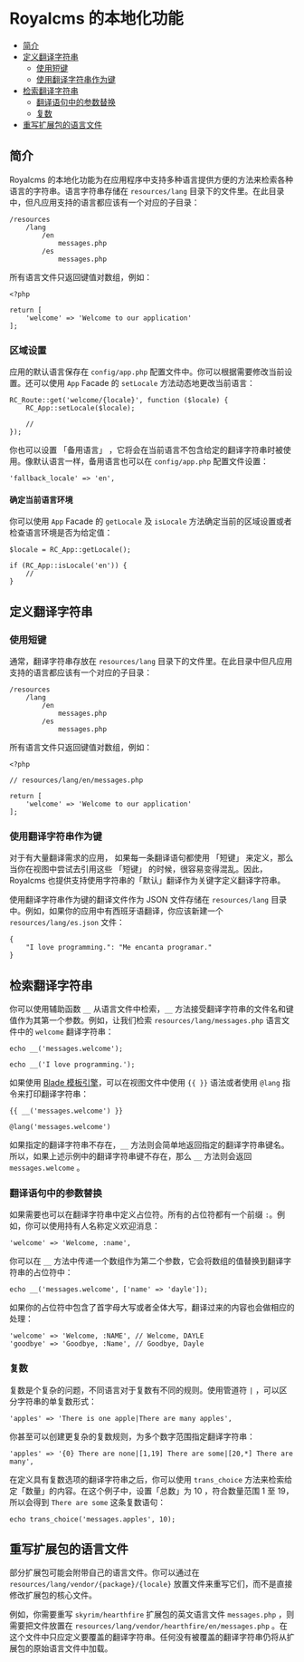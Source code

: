 # Royalcms 的本地化功能

- [简介](#introduction)
- [定义翻译字符串](#defining-translation-strings)
    - [使用短键](#using-short-keys)
    - [使用翻译字符串作为键](#using-translation-strings-as-keys)
- [检索翻译字符串](#retrieving-translation-strings)
    - [翻译语句中的参数替换](#replacing-parameters-in-translation-strings)
    - [复数](#pluralization)
- [重写扩展包的语言文件](#overriding-package-language-files)

<a name="introduction"></a>
## 简介

Royalcms 的本地化功能为在应用程序中支持多种语言提供方便的方法来检索各种语言的字符串。语言字符串存储在 `resources/lang` 目录下的文件里。在此目录中，但凡应用支持的语言都应该有一个对应的子目录：

    /resources
        /lang
            /en
                messages.php
            /es
                messages.php

所有语言文件只返回键值对数组，例如：

    <?php
    
    return [
        'welcome' => 'Welcome to our application'
    ];

### 区域设置

应用的默认语言保存在 `config/app.php` 配置文件中。你可以根据需要修改当前设置。还可以使用 `App` Facade 的 `setLocale` 方法动态地更改当前语言：

    RC_Route::get('welcome/{locale}', function ($locale) {
        RC_App::setLocale($locale);
    
        //
    });

你也可以设置 「备用语言」 ，它将会在当前语言不包含给定的翻译字符串时被使用。像默认语言一样，备用语言也可以在 `config/app.php` 配置文件设置：

    'fallback_locale' => 'en',

#### 确定当前语言环境

你可以使用 `App` Facade 的 `getLocale` 及 `isLocale` 方法确定当前的区域设置或者检查语言环境是否为给定值：

    $locale = RC_App::getLocale();
    
    if (RC_App::isLocale('en')) {
        //
    }

<a name="defining-translation-strings"></a>
## 定义翻译字符串

<a name="using-short-keys"></a>
### 使用短键

通常，翻译字符串存放在 `resources/lang` 目录下的文件里。在此目录中但凡应用支持的语言都应该有一个对应的子目录：

    /resources
        /lang
            /en
                messages.php
            /es
                messages.php

所有语言文件只返回键值对数组，例如：

    <?php
    
    // resources/lang/en/messages.php
    
    return [
        'welcome' => 'Welcome to our application'
    ];

<a name="using-translation-strings-as-keys"></a>
### 使用翻译字符串作为键

对于有大量翻译需求的应用， 如果每一条翻译语句都使用 「短键」 来定义，那么当你在视图中尝试去引用这些 「短键」 的时候，很容易变得混乱。因此，Royalcms 也提供支持使用字符串的「默认」翻译作为关键字定义翻译字符串。

使用翻译字符串作为键的翻译文件作为 JSON 文件存储在 `resources/lang` 目录中。例如，如果你的应用中有西班牙语翻译，你应该新建一个 `resources/lang/es.json` 文件：

    {
        "I love programming.": "Me encanta programar."
    }

<a name="retrieving-translation-strings"></a>
## 检索翻译字符串

你可以使用辅助函数 `__` 从语言文件中检索，`__` 方法接受翻译字符串的文件名和键值作为其第一个参数。例如，让我们检索 `resources/lang/messages.php` 语言文件中的 `welcome` 翻译字符串：

    echo __('messages.welcome');
    
    echo __('I love programming.');

如果使用 [Blade 模板引擎](/docs/blade)，可以在视图文件中使用 `{{ }}` 语法或者使用 `@lang` 指令来打印翻译字符串：

    {{ __('messages.welcome') }}
    
    @lang('messages.welcome')

如果指定的翻译字符串不存在，`__` 方法则会简单地返回指定的翻译字符串键名。所以，如果上述示例中的翻译字符串键不存在，那么 `__` 方法则会返回 `messages.welcome` 。

<a name="replacing-parameters-in-translation-strings"></a>
### 翻译语句中的参数替换

如果需要也可以在翻译字符串中定义占位符。所有的占位符都有一个前缀 `:`。例如，你可以使用持有人名称定义欢迎消息：

    'welcome' => 'Welcome, :name',

你可以在 `__` 方法中传递一个数组作为第二个参数，它会将数组的值替换到翻译字符串的占位符中：

    echo __('messages.welcome', ['name' => 'dayle']);

如果你的占位符中包含了首字母大写或者全体大写，翻译过来的内容也会做相应的处理：

    'welcome' => 'Welcome, :NAME', // Welcome, DAYLE
    'goodbye' => 'Goodbye, :Name', // Goodbye, Dayle


<a name="pluralization"></a>
### 复数

复数是个复杂的问题，不同语言对于复数有不同的规则。使用管道符 `|` ，可以区分字符串的单复数形式：

    'apples' => 'There is one apple|There are many apples',

你甚至可以创建更复杂的复数规则，为多个数字范围指定翻译字符串：

    'apples' => '{0} There are none|[1,19] There are some|[20,*] There are many',

在定义具有复数选项的翻译字符串之后，你可以使用 `trans_choice` 方法来检索给定「数量」的内容。在这个例子中，设置「总数」为 10 ，符合数量范围 1 至 19，所以会得到 `There are some` 这条复数语句：

    echo trans_choice('messages.apples', 10);

<a name="overriding-package-language-files"></a>
## 重写扩展包的语言文件

部分扩展包可能会附带自己的语言文件。你可以通过在 `resources/lang/vendor/{package}/{locale}` 放置文件来重写它们，而不是直接修改扩展包的核心文件。

例如，你需要重写 `skyrim/hearthfire` 扩展包的英文语言文件 `messages.php` ，则需要把文件放置在 `resources/lang/vendor/hearthfire/en/messages.php` 。在这个文件中只应定义要覆盖的翻译字符串。任何没有被覆盖的翻译字符串仍将从扩展包的原始语言文件中加载。
